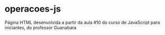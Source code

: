 # operacoes-js
Página HTML desenvolvida a partir da aula #10 do curso de JavaScript para iniciantes, do professor Guanabara
